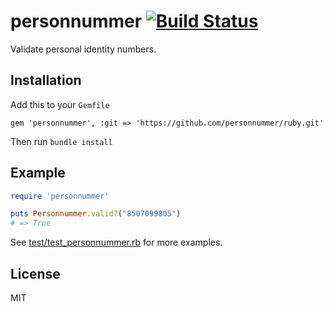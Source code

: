# personnummer [![Build Status](https://secure.travis-ci.org/personnummer/ruby.png?branch=master)](http://travis-ci.org/personnummer/ruby)

Validate personal identity numbers.

## Installation

Add this to your `Gemfile`

```
gem 'personnummer', :git => 'https://github.com/personnummer/ruby.git'
```

Then run `bundle install`

## Example

```ruby
require 'personnummer'

puts Personnummer.valid?("8507099805")
# => True
```

See [test/test_personnummer.rb](test/test_personnummer.rb) for more examples.

## License

MIT
